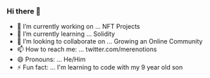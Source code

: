 ### Hi there 👋

<!--
**merenotions/merenotions** is a ✨ _special_ ✨ repository because its `README.md` (this file) appears on your GitHub profile.

Here are some ideas to get you started:

- 🔭 I’m currently working on ...
- 🌱 I’m currently learning ...
- 👯 I’m looking to collaborate on ...
- 🤔 I’m looking for help with ...
- 💬 Ask me about ...
- 📫 How to reach me: ...
- 😄 Pronouns: ...
- ⚡ Fun fact: ...
-->
- 🔭 I’m currently working on ... NFT Projects
- 🌱 I’m currently learning ... Solidity
- 👯 I’m looking to collaborate on ... Growing an Online Community
- 📫 How to reach me: ... twitter.com/merenotions
- 😄 Pronouns: ... He/Him
- ⚡ Fun fact: ... I'm learning to code with my 9 year old son

